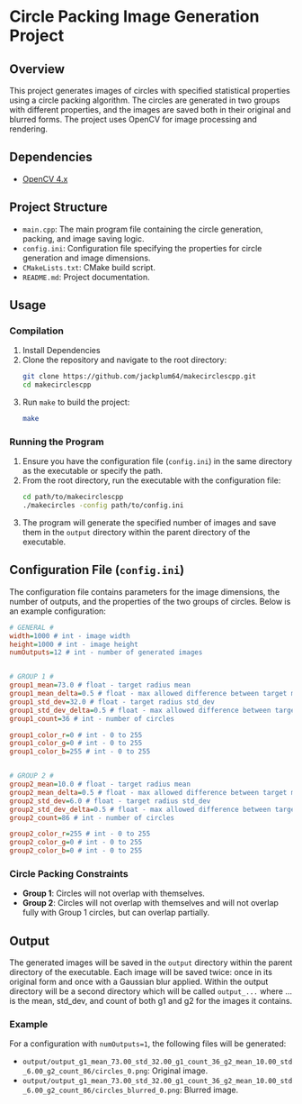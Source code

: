 # Circle Packing Image Generation Project

## Overview
This project generates images of circles with specified statistical properties using a circle packing algorithm. The circles are generated in two groups with different properties, and the images are saved both in their original and blurred forms. The project uses OpenCV for image processing and rendering.

## Dependencies
- [OpenCV 4.x](https://opencv.org/get-started/)

## Project Structure
- `main.cpp`: The main program file containing the circle generation, packing, and image saving logic.
- `config.ini`: Configuration file specifying the properties for circle generation and image dimensions.
- `CMakeLists.txt`: CMake build script.
- `README.md`: Project documentation.

## Usage

### Compilation
1. Install Dependencies
2. Clone the repository and navigate to the root directory:
   ```sh
   git clone https://github.com/jackplum64/makecirclescpp.git
   cd makecirclescpp
   ```
3. Run `make` to build the project:
   ```sh
   make
   ```

### Running the Program
1. Ensure you have the configuration file (`config.ini`) in the same directory as the executable or specify the path.
2. From the root directory, run the executable with the configuration file:
   ```sh
   cd path/to/makecirclescpp
   ./makecircles -config path/to/config.ini
   ```
3. The program will generate the specified number of images and save them in the `output` directory within the parent directory of the executable.

## Configuration File (`config.ini`)
The configuration file contains parameters for the image dimensions, the number of outputs, and the properties of the two groups of circles. Below is an example configuration:

```ini
# GENERAL #
width=1000 # int - image width
height=1000 # int - image height
numOutputs=12 # int - number of generated images


# GROUP 1 #
group1_mean=73.0 # float - target radius mean
group1_mean_delta=0.5 # float - max allowed difference between target mean and actual mean
group1_std_dev=32.0 # float - target radius std_dev
group1_std_dev_delta=0.5 # float - max allowed difference between target std_dev and actual std_dev
group1_count=36 # int - number of circles

group1_color_r=0 # int - 0 to 255
group1_color_g=0 # int - 0 to 255
group1_color_b=255 # int - 0 to 255


# GROUP 2 #
group2_mean=10.0 # float - target radius mean
group2_mean_delta=0.5 # float - max allowed difference between target mean and actual mean
group2_std_dev=6.0 # float - target radius std_dev
group2_std_dev_delta=0.5 # float - max allowed difference between target std_dev and actual std_dev
group2_count=86 # int - number of circles

group2_color_r=255 # int - 0 to 255
group2_color_g=0 # int - 0 to 255
group2_color_b=0 # int - 0 to 255
```

### Circle Packing Constraints
- **Group 1**: Circles will not overlap with themselves.
- **Group 2**: Circles will not overlap with themselves and will not overlap fully with Group 1 circles, but can overlap partially.

## Output
The generated images will be saved in the `output` directory within the parent directory of the executable. Each image will be saved twice: once in its original form and once with a Gaussian blur applied.
Within the output directory will be a second directory which will be called `output_...` where ... is the mean, std_dev, and count of both g1 and g2 for the images it contains.

### Example
For a configuration with `numOutputs=1`, the following files will be generated:
- `output/output_g1_mean_73.00_std_32.00_g1_count_36_g2_mean_10.00_std_6.00_g2_count_86/circles_0.png`: Original image.
- `output/output_g1_mean_73.00_std_32.00_g1_count_36_g2_mean_10.00_std_6.00_g2_count_86/circles_blurred_0.png`: Blurred image.

